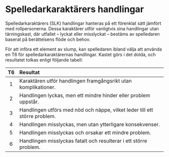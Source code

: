 # Spelledarkaraktärers handlingar

Spelledarkaraktärers (SLK) handlingar hanteras på ett förenklat sätt jämfört med rollpersonerna. Dessa karaktärer utför vanligtvis sina handlingar utan tärningskast, där utfallet – lyckat eller misslyckat – bestäms av spelledaren baserat på berättelsens flöde och behov. 

För att införa ett element av slump, kan spelledaren ibland välja att använda en T6 för spelledarkaraktärernas handlingar. Kastet görs i det dolda, och resultatet tolkas enligt följande tabell:

| **T6** | **Resultat** |
|:------:|:-------------|
| 1  | Karaktären utför handlingen framgångsrikt utan komplikationer. |
| 2  | Handlingen lyckas, men ett mindre hinder eller problem uppstår. |
| 3  | Handlingen utförs med nöd och näppe, vilket leder till ett större problem. |
| 4  | Handlingen misslyckas, men utan ytterligare konsekvenser. |
| 5  | Handlingen misslyckas och orsakar ett mindre problem. |
| 6  | Handlingen misslyckas fatalt och resulterar i ett större problem. |

